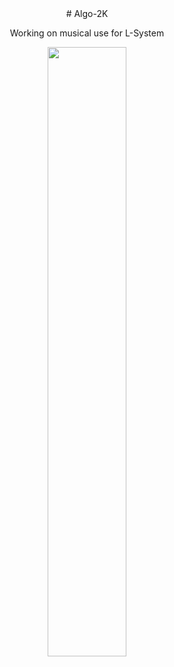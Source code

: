 
<div align="center">
# Algo-2K


Working on musical use for L-System
</div>

<p align="center">
  <img width="50%" src="https://github.com/wisespira/Algo-2K/blob/master/b6040184%20Algo%20Poster.png">
</p>

